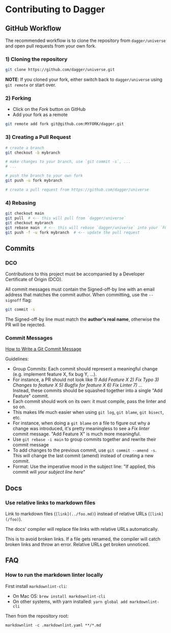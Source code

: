 # Contributing to Dagger

## GitHub Workflow

The recommended workflow is to clone the repository from `dagger/universe` and
open pull requests from your own fork.

### 1) Cloning the repository

```sh
git clone https://github.com/dagger/universe.git
```

**NOTE**: If you cloned your fork, either switch back to `dagger/universe` using
`git remote` or start over.

### 2) Forking

- Click on the _Fork_ button on GitHub
- Add your fork as a remote

```sh
git remote add fork git@github.com:MYFORK/dagger.git
```

### 3) Creating a Pull Request

```sh
# create a branch
git checkout -b mybranch

# make changes to your branch, use `git commit -s`, ...
# ...

# push the branch to your own fork
git push -u fork mybranch

# create a pull request from https://github.com/dagger/universe
```

### 4) Rebasing

```sh
git checkout main
git pull  # <-- this will pull from `dagger/universe`
git checkout mybranch
git rebase main  # <-- this will rebase `dagger/universe` into your `FORK/universe`
git push -f -u fork mybranch  # <-- update the pull request
```

## Commits

### DCO

Contributions to this project must be accompanied by a Developer Certificate of
Origin (DCO).

All commit messages must contain the Signed-off-by line with an email address that matches the commit author. When committing, use the `--signoff` flag:

```sh
git commit -s
```

The Signed-off-by line must match the **author's real name**, otherwise the PR will be rejected.

### Commit Messages

[How to Write a Git Commit Message](https://chris.beams.io/posts/git-commit/)

Guidelines:

- Group Commits: Each commit should represent a meaningful change (e.g. implement
  feature X, fix bug Y, ...).
- For instance, a PR should not look like _1) Add Feature X 2) Fix Typo 3) Changes to feature X 5) Bugfix for feature X 6) Fix Linter 7) ..._<br>
  Instead, these commits should be squashed together into a single "Add Feature" commit.
- Each commit should work on its own: it must compile, pass the linter and so on.
- This makes life much easier when using `git log`, `git blame`, `git bisect`, etc.
- For instance, when doing a `git blame` on a file to figure out why a change
  was introduced, it's pretty meaningless to see a _Fix linter_ commit message.
  "Add Feature X" is much more meaningful.
- Use `git rebase -i main` to group commits together and rewrite their commit message
- To add changes to the previous commit, use `git commit --amend -s`. This will
  change the last commit (amend) instead of creating a new commit.
- Format: Use the imperative mood in the subject line: "If applied, this commit
  will _your subject line here_"

## Docs

### Use relative links to markdown files

Link to markdown files (`[link](../foo.md)`) instead of relative URLs
(`[link](/foo)`).

The docs' compiler will replace file links with relative URLs automatically.

This is to avoid broken links. If a file gets renamed, the compiler will
catch broken links and throw an error. Relative URLs get broken unnoticed.

## FAQ

### How to run the markdown linter locally

First install `markdownlint-cli`:

- On Mac OS: `brew install markdownlint-cli`
- On other systems, with yarn installed: `yarn global add markdownlint-cli`

Then from the repository root:

```console
markdownlint -c .markdownlint.yaml **/*.md
```
